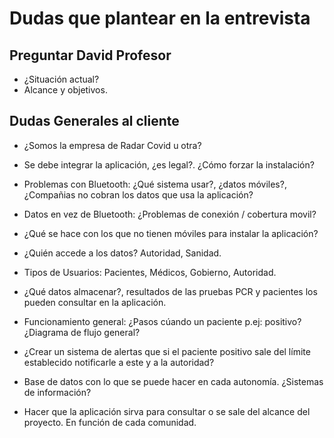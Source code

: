 # Dudas que plantear en la entrevista

## Preguntar David Profesor

- ¿Situación actual?
- Alcance y objetivos.

## Dudas Generales al cliente

- ¿Somos la empresa de Radar Covid u otra?

- Se debe integrar la aplicación, ¿es legal?. ¿Cómo forzar la instalación?
- Problemas con Bluetooth: ¿Qué sistema usar?, ¿datos móviles?, ¿Compañias no cobran los datos que usa la aplicación?
- Datos en vez de Bluetooth: ¿Problemas de conexión / cobertura movil? 
- ¿Qué se hace con los que no tienen móviles para instalar la aplicación?

- ¿Quién accede a los datos? Autoridad, Sanidad.
- Tipos de Usuarios: Pacientes, Médicos, Gobierno, Autoridad.
- ¿Qué datos almacenar?, resultados de las pruebas PCR y pacientes los pueden consultar en la aplicación.

- Funcionamiento general: ¿Pasos cúando un paciente p.ej: positivo? ¿Diagrama de flujo general?
- ¿Crear un sistema de alertas que si el paciente positivo sale del límite establecido notificarle a este y a la autoridad?

- Base de datos con lo que se puede hacer en cada autonomía. ¿Sistemas de información?

- Hacer que la aplicación sirva para consultar o se sale del alcance del proyecto. En función de cada comunidad.
